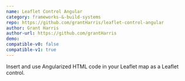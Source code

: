 ```yaml
---
name: Leaflet Control Angular
category: frameworks-&-build-systems
repo: https://github.com/grantHarris/leaflet-control-angular
author: Grant Harris
author-url: https://github.com/grantHarris
demo: 
compatible-v0: false
compatible-v1: true
---
```


Insert and use Angularized HTML code in your Leaflet map as a Leaflet control.
